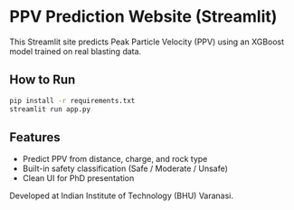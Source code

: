 
# PPV Prediction Website (Streamlit)

This Streamlit site predicts Peak Particle Velocity (PPV) using an XGBoost model trained on real blasting data.

## How to Run

```bash
pip install -r requirements.txt
streamlit run app.py
```

## Features
- Predict PPV from distance, charge, and rock type
- Built-in safety classification (Safe / Moderate / Unsafe)
- Clean UI for PhD presentation

Developed at Indian Institute of Technology (BHU) Varanasi.
